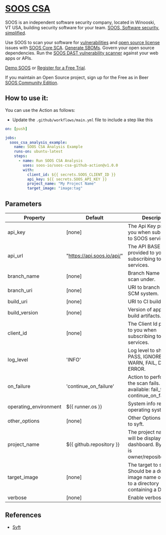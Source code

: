# [SOOS CSA](https://soos.io/products/container-product)

SOOS is an independent software security company, located in Winooski, VT USA, building security software for your team. [SOOS, Software security, simplified](https://soos.io).

Use SOOS to scan your software for [vulnerabilities](https://app.soos.io/research/vulnerabilities) and [open source license](https://app.soos.io/research/licenses) issues with [SOOS Core SCA](https://soos.io/sca-product). [Generate SBOMs](https://kb.soos.io/help/generating-a-software-bill-of-materials-sbom). Govern your open source dependencies. Run the [SOOS DAST vulnerability scanner](https://soos.io/dast-product) against your web apps or APIs.

[Demo SOOS](https://app.soos.io/demo) or [Register for a Free Trial](https://app.soos.io/register).

If you maintain an Open Source project, sign up for the Free as in Beer [SOOS Community Edition](https://soos.io/products/community-edition).

## How to use it:

You can use the Action as follows:

- Update the `.github/workflows/main.yml` file to include a step like this
``` yaml
on: [push]

jobs:
  soos_csa_analysis_example:
    name: SOOS CSA Analysis Example
    runs-on: ubuntu-latest
    steps:
      - name: Run SOOS CSA Analysis
        uses: soos-io/soos-csa-github-action@v1.0.0
        with:
          client_id: ${{ secrets.SOOS_CLIENT_ID }}
          api_key: ${{ secrets.SOOS_API_KEY }}
          project_name: "My Project Name"
          target_image: "image:tag"

```

## Parameters

| Property               | Default                      | Description                                                                                                                  |
|------------------------|------------------------------|------------------------------------------------------------------------------------------------------------------------------|
| api_key                | [none]                       | The Api Key provided to you when subscribing to SOOS services.                                                               |
| api_url                | "https://api.soos.io/api/"   | The API BASE URI provided to you when subscribing to SOOS services.                                                          |
| branch_name            | [none]                       | Branch Name to create scan under.                                                                                            |
| branch_uri             | [none]                       | URI to branch from SCM system.                                                                                               |
| build_uri              | [none]                       | URI to CI build info.                                                                                                        |
| build_version          | [none]                       | Version of application build artifacts.                                                                                      |
| client_id              | [none]                       | The Client Id provided to you when subscribing to SOOS services.                                                             |
| log_level              | 'INFO'                       | Log level to show: PASS, IGNORE, INFO, WARN, FAIL, DEBUG, ERROR.                                                             |
| on_failure             | 'continue_on_failure'        | Action to perform when the scan fails. Values available: fail_the_build, continue_on_failure.                                |
| operating_environment  | ${{ runner.os }}             | System info regarding operating system, etc.                                                                                 |
| other_options          | [none]                       | Other Options to pass to syft.                                                                                               |
| project_name           | ${{ github.repository }}     | The project name that will be displayed on the dashboard. By Default is owner/repository_name.                               |
| target_image           | [none]                       | The target to scan. Should be a docker image name or a path to a directory containing a Dockerfile.                          |
| verbose                | [none]                       | Enable verbose logging.                                                                                                      |


## References
 - [Syft](https://github.com/anchore/syft)
